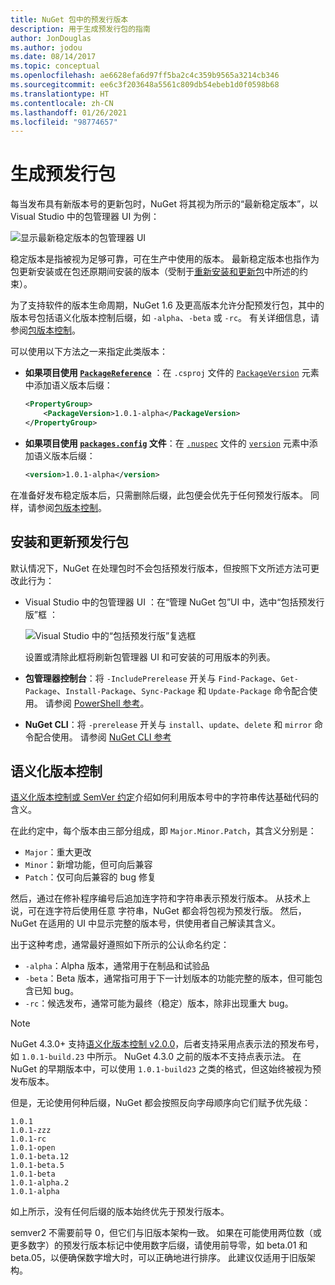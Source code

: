```yaml
---
title: NuGet 包中的预发行版本
description: 用于生成预发行包的指南
author: JonDouglas
ms.author: jodou
ms.date: 08/14/2017
ms.topic: conceptual
ms.openlocfilehash: ae6628efa6d97ff5ba2c4c359b9565a3214cb346
ms.sourcegitcommit: ee6c3f203648a5561c809db54ebeb1d0f0598b68
ms.translationtype: HT
ms.contentlocale: zh-CN
ms.lasthandoff: 01/26/2021
ms.locfileid: "98774657"
---
```

# <a name="building-pre-release-packages"></a>生成预发行包

每当发布具有新版本号的更新包时，NuGet 将其视为所示的“最新稳定版本”，以 Visual Studio 中的包管理器 UI 为例：

![显示最新稳定版本的包管理器 UI](media/Prerelease_01-LatestStable.png)

稳定版本是指被视为足够可靠，可在生产中使用的版本。 最新稳定版本也指作为包更新安装或在包还原期间安装的版本（受制于[重新安装和更新包](../consume-packages/reinstalling-and-updating-packages.md)中所述的约束）。

为了支持软件的版本生命周期，NuGet 1.6 及更高版本允许分配预发行包，其中的版本号包括语义化版本控制后缀，如 `-alpha`、`-beta` 或 `-rc`。 有关详细信息，请参阅[包版本控制](../concepts/package-versioning.md#pre-release-versions)。

可以使用以下方法之一来指定此类版本：

- **如果项目使用 [`PackageReference`](../consume-packages/package-references-in-project-files.md)** ：在 `.csproj` 文件的 [`PackageVersion`](/dotnet/core/tools/csproj#packageversion) 元素中添加语义版本后缀：

    ```xml
    <PropertyGroup>
        <PackageVersion>1.0.1-alpha</PackageVersion>
    </PropertyGroup>
    ```

- **如果项目使用 [`packages.config`](../reference/packages-config.md) 文件**：在 [`.nuspec`](../reference/nuspec.md) 文件的 [`version`](../reference/nuspec.md#version) 元素中添加语义版本后缀：

    ```xml
    <version>1.0.1-alpha</version>
    ```

在准备好发布稳定版本后，只需删除后缀，此包便会优先于任何预发行版本。 同样，请参阅[包版本控制](../concepts/package-versioning.md#pre-release-versions)。

## <a name="installing-and-updating-pre-release-packages"></a>安装和更新预发行包

默认情况下，NuGet 在处理包时不会包括预发行版本，但按照下文所述方法可更改此行为：

- Visual Studio 中的包管理器 UI  ：在“管理 NuGet 包”UI 中，选中“包括预发行版”框   ：

    ![Visual Studio 中的“包括预发行版”复选框](media/Prerelease_02-CheckPrerelease.png)

    设置或清除此框将刷新包管理器 UI 和可安装的可用版本的列表。

- **包管理器控制台**：将 `-IncludePrerelease` 开关与 `Find-Package`、`Get-Package`、`Install-Package`、`Sync-Package` 和 `Update-Package` 命令配合使用。 请参阅 [PowerShell 参考](../reference/powershell-reference.md)。

- **NuGet CLI**：将 `-prerelease` 开关与 `install`、`update`、`delete` 和 `mirror` 命令配合使用。 请参阅 [NuGet CLI 参考](../reference/nuget-exe-cli-reference.md)

## <a name="semantic-versioning"></a>语义化版本控制

[语义化版本控制或 SemVer 约定](https://semver.org/spec/v1.0.0.html)介绍如何利用版本号中的字符串传达基础代码的含义。

在此约定中，每个版本由三部分组成，即 `Major.Minor.Patch`，其含义分别是：

- `Major`：重大更改
- `Minor`：新增功能，但可向后兼容
- `Patch`：仅可向后兼容的 bug 修复

然后，通过在修补程序编号后追加连字符和字符串表示预发行版本。 从技术上说，可在连字符后使用任意  字符串，NuGet 都会将包视为预发行版。 然后，NuGet 在适用的 UI 中显示完整的版本号，供使用者自己解读其含义。

出于这种考虑，通常最好遵照如下所示的公认命名约定：

- `-alpha`：Alpha 版本，通常用于在制品和试验品
- `-beta`：Beta 版本，通常指可用于下一计划版本的功能完整的版本，但可能包含已知 bug。
- `-rc`：候选发布，通常可能为最终（稳定）版本，除非出现重大 bug。

> [!Note]
> NuGet 4.3.0+ 支持[语义化版本控制 v2.0.0](https://semver.org/spec/v2.0.0.html)，后者支持采用点表示法的预发布号，如 `1.0.1-build.23` 中所示。 NuGet 4.3.0 之前的版本不支持点表示法。 在 NuGet 的早期版本中，可以使用 `1.0.1-build23` 之类的格式，但这始终被视为预发布版本。

但是，无论使用何种后缀，NuGet 都会按照反向字母顺序向它们赋予优先级：

```
1.0.1
1.0.1-zzz
1.0.1-rc
1.0.1-open
1.0.1-beta.12
1.0.1-beta.5
1.0.1-beta
1.0.1-alpha.2
1.0.1-alpha
```

如上所示，没有任何后缀的版本始终优先于预发行版本。

semver2 不需要前导 0，但它们与旧版本架构一致。 如果在可能使用两位数（或更多数字）的预发行版本标记中使用数字后缀，请使用前导零，如 beta.01 和 beta.05，以便确保数字增大时，可以正确地进行排序。 此建议仅适用于旧版架构。
